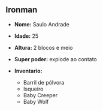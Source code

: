 Ironman
-------

- **Nome:** Saulo Andrade
- **Idade:** 25
- **Altura:** 2 blocos e meio
- **Super poder:** explode ao contato

- **Inventario:**
	- Barril de pólvora
	- Isqueiro
	- Baby Creeper
	- Baby Wolf